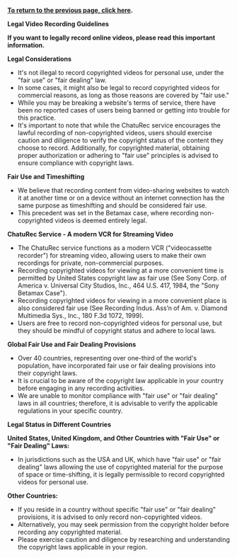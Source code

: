 **[To return to the previous page, click here](https://github.com/chaturec/chaturbate-recorder-and-downloader/).**

**Legal Video Recording Guidelines**

**If you want to legally record online videos, please read this important information.**

**Legal Considerations**

- It's not illegal to record copyrighted videos for personal use, under the "fair use" or "fair dealing" law.
- In some cases, it might also be legal to record copyrighted videos for commercial reasons, as long as those reasons are covered by "fair use."
- While you may be breaking a website's terms of service, there have been no reported cases of users being banned or getting into trouble for this practice.
- It's important to note that while the ChatuRec service encourages the lawful recording of non-copyrighted videos, users should exercise caution and diligence to verify the copyright status of the content they choose to record. Additionally, for copyrighted material, obtaining proper authorization or adhering to "fair use" principles is advised to ensure compliance with copyright laws.

**Fair Use and Timeshifting**

- We believe that recording content from video-sharing websites to watch it at another time or on a device without an internet connection has the same purpose as timeshifting and should be considered fair use.
- This precedent was set in the Betamax case, where recording non-copyrighted videos is deemed entirely legal.

**ChatuRec Service - A modern VCR for Streaming Video**

- The ChatuRec service functions as a modern VCR ("videocassette recorder") for streaming video, allowing users to make their own recordings for private, non-commercial purposes.
- Recording copyrighted videos for viewing at a more convenient time is permitted by United States copyright law as fair use (See Sony Corp. of America v. Universal City Studios, Inc., 464 U.S. 417, 1984, the "Sony Betamax Case").
- Recording copyrighted videos for viewing in a more convenient place is also considered fair use (See Recording Indus. Ass’n of Am. v. Diamond Multimedia Sys., Inc., 180 F.3d 1072, 1999).
- Users are free to record non-copyrighted videos for personal use, but they should be mindful of copyright status and adhere to local laws.

**Global Fair Use and Fair Dealing Provisions**

- Over 40 countries, representing over one-third of the world's population, have incorporated fair use or fair dealing provisions into their copyright laws.
- It is crucial to be aware of the copyright law applicable in your country before engaging in any recording activities.
- We are unable to monitor compliance with "fair use" or "fair dealing" laws in all countries; therefore, it is advisable to verify the applicable regulations in your specific country.

**Legal Status in Different Countries**

**United States, United Kingdom, and Other Countries with "Fair Use" or "Fair Dealing" Laws:**

- In jurisdictions such as the USA and UK, which have "fair use" or "fair dealing" laws allowing the use of copyrighted material for the purpose of space or time-shifting, it is legally permissible to record copyrighted videos for personal use.

**Other Countries:**

- If you reside in a country without specific "fair use" or "fair dealing" provisions, it is advised to only record non-copyrighted videos.
- Alternatively, you may seek permission from the copyright holder before recording any copyrighted material.
- Please exercise caution and diligence by researching and understanding the copyright laws applicable in your region.
